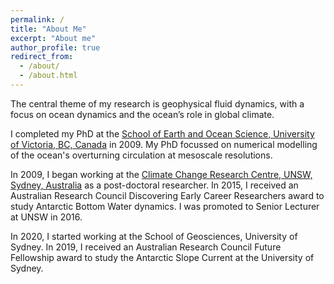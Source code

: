 ```yaml
---
permalink: /
title: "About Me"
excerpt: "About me"
author_profile: true
redirect_from: 
  - /about/
  - /about.html
---
```


The central theme of my research is geophysical fluid dynamics, with a focus on ocean dynamics and the ocean’s role in global climate. 

I completed my PhD at the [School of Earth and Ocean Science, University of Victoria, BC, Canada](https://www.uvic.ca/science/seos/index.php) in 2009. My PhD focussed on numerical modelling of the ocean's overturning circulation at mesoscale resolutions. 

In 2009, I began working at the [Climate Change Research Centre, UNSW, Sydney, Australia](https://www.ccrc.unsw.edu.au/) as a post-doctoral researcher. In 2015, I received an Australian Research Council Discovering Early Career Researchers award to study Antarctic Bottom Water dynamics. I was promoted to Senior Lecturer at UNSW in 2016. 

In 2020, I started working at the School of Geosciences, University of Sydney. In 2019, I received an Australian Research Council Future Fellowship award to study the Antarctic Slope Current at the University of Sydney. 


